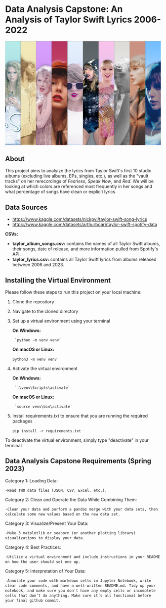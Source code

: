 # Data Analysis Capstone: An Analysis of Taylor Swift Lyrics 2006-2022

 ![Alt text](image.png)

## About
This project aims to analyize the lyrics from Taylor Swift's first 10 studio albums (excluding live albums, EPs, singles, etc.), as well as the "vault tracks" on her rerecordings of *Fearless*, *Speak Now*, and *Red*. We will be looking at which colors are referenced most frequently in her songs and what percentage of songs have clean or explicit lyrics.

## Data Sources
- https://www.kaggle.com/datasets/nickpvl/taylor-swift-song-lyrics
- https://www.kaggle.com/datasets/arthurboari/taylor-swift-spotify-data

**CSVs:**
- **taylor_album_songs.csv:** contains the names of all Taylor Swift albums, their songs, date of release, and more information pulled from Spotify's API.
- **taylor_lyrics.csv:** contains all Taylor Swift lyrics from albums released between 2006 and 2023.

## Installing the Virtual Environment
Please follow these steps to run this project on your local machine:
1. Clone the repository
1. Navigate to the cloned directory
1. Set up a virtual environment using your terminal

    **On Windows:**

        `python -m venv venv`

    **On macOS or Linux:**

     `python3 -m venv venv`

1. Activate the virtual environment

    **On Windows:**

        `.\venv\Scripts\activate`
    
    **On macOS or Linux:**

        `source venv\bin\activate`

1. Install requirements.txt to ensure that you are running the required packages

    `pip install -r requirements.txt`

To deactivate the virtual environment, simply type "deactivate" in your terminal


## Data Analysis Capstone Requirements (Spring 2023)
Category 1: Loading Data:

    -Read TWO data files (JSON, CSV, Excel, etc.).

Category 2: Clean and Operate the Data While Combining Them:

    -Clean your data and perform a pandas merge with your data sets, then calculate some new values based on the new data set.

Category 3: Visualize/Present Your Data:

    -Make 3 matplotlib or seaborn (or another plotting library) visualizations to display your data.

Category 4: Best Practices: 

    -Utilize a virtual environment and include instructions in your README on how the user should set one up.

Category 5: Interpretation of Your Data:

    -Annotate your code with markdown cells in Jupyter Notebook, write clear code comments, and have a well-written README.md. Tidy up your notebook, and make sure you don't have any empty cells or incomplete cells that don’t do anything. Make sure it’s all functional before your final github commit.